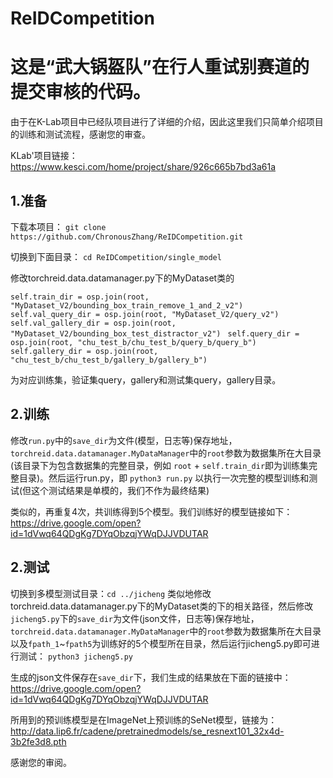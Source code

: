 # ReIDCompetition

# 这是“武大锅盔队”在行人重试别赛道的提交审核的代码。

由于在K-Lab项目中已经队项目进行了详细的介绍，因此这里我们只简单介绍项目的训练和测试流程，感谢您的审查。

KLab'项目链接：https://www.kesci.com/home/project/share/926c665b7bd3a61a

## 1.准备

下载本项目：
`git clone https://github.com/ChronousZhang/ReIDCompetition.git`

切换到下面目录：
`cd ReIDCompetition/single_model`

修改torchreid.data.datamanager.py下的MyDataset类的

`self.train_dir = osp.join(root, "MyDataset_V2/bounding_box_train_remove_1_and_2_v2") `
`self.val_query_dir = osp.join(root, "MyDataset_V2/query_v2")  `
`self.val_gallery_dir = osp.join(root, "MyDataset_V2/bounding_box_test_distractor_v2") `
`self.query_dir = osp.join(root, "chu_test_b/chu_test_b/query_b/query_b") `
`self.gallery_dir = osp.join(root, "chu_test_b/chu_test_b/gallery_b/gallery_b") `

为对应训练集，验证集query，gallery和测试集query，gallery目录。

## 2.训练
修改`run.py`中的`save_dir`为文件(模型，日志等)保存地址，`torchreid.data.datamanager.MyDataManager`中的`root`参数为数据集所在大目录(该目录下为包含数据集的完整目录，例如 `root` + `self.train_dir`即为训练集完整目录)。然后运行run.py，即
`python3 run.py`
以执行一次完整的模型训练和测试(但这个测试结果是单模的，我们不作为最终结果)

类似的，再重复4次，共训练得到5个模型。我们训练好的模型链接如下：
https://drive.google.com/open?id=1dVwq64QDgKg7DYqObzqjYWqDJJVDUTAR

## 2.测试
切换到多模型测试目录：`cd ../jicheng`
类似地修改torchreid.data.datamanager.py下的MyDataset类的下的相关路径，然后修改`jicheng5.py`下的`save_dir`为文件(json文件，日志等)保存地址，`torchreid.data.datamanager.MyDataManager`中的`root`参数为数据集所在大目录以及`fpath_1`~`fpath5`为训练好的5个模型所在目录，然后运行jicheng5.py即可进行测试：
`python3 jicheng5.py`

生成的json文件保存在`save_dir`下，我们生成的结果放在下面的链接中：https://drive.google.com/open?id=1dVwq64QDgKg7DYqObzqjYWqDJJVDUTAR

所用到的预训练模型是在ImageNet上预训练的SeNet模型，链接为：http://data.lip6.fr/cadene/pretrainedmodels/se_resnext101_32x4d-3b2fe3d8.pth

感谢您的审阅。
